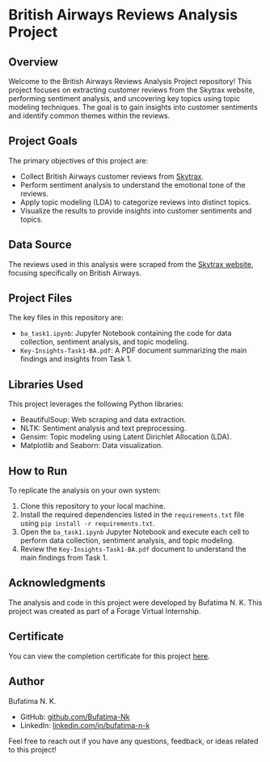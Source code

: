 # British Airways Reviews Analysis Project

## Overview

Welcome to the British Airways Reviews Analysis Project repository! This project focuses on extracting customer reviews from the Skytrax website, performing sentiment analysis, and uncovering key topics using topic modeling techniques. The goal is to gain insights into customer sentiments and identify common themes within the reviews.

## Project Goals

The primary objectives of this project are:

- Collect British Airways customer reviews from [Skytrax](https://www.airlinequality.com).
- Perform sentiment analysis to understand the emotional tone of the reviews.
- Apply topic modeling (LDA) to categorize reviews into distinct topics.
- Visualize the results to provide insights into customer sentiments and topics.

## Data Source

The reviews used in this analysis were scraped from the [Skytrax website](https://www.airlinequality.com), focusing specifically on British Airways.

## Project Files

The key files in this repository are:

- `ba_task1.ipynb`: Jupyter Notebook containing the code for data collection, sentiment analysis, and topic modeling.
- `Key-Insights-Task1-BA.pdf`: A PDF document summarizing the main findings and insights from Task 1.

## Libraries Used

This project leverages the following Python libraries:

- BeautifulSoup: Web scraping and data extraction.
- NLTK: Sentiment analysis and text preprocessing.
- Gensim: Topic modeling using Latent Dirichlet Allocation (LDA).
- Matplotlib and Seaborn: Data visualization.

## How to Run

To replicate the analysis on your own system:

1. Clone this repository to your local machine.
2. Install the required dependencies listed in the `requirements.txt` file using `pip install -r requirements.txt`.
3. Open the `ba_task1.ipynb` Jupyter Notebook and execute each cell to perform data collection, sentiment analysis, and topic modeling.
4. Review the `Key-Insights-Task1-BA.pdf` document to understand the main findings from Task 1.

## Acknowledgments

The analysis and code in this project were developed by Bufatima N. K. This project was created as part of a Forage Virtual Internship.

## Certificate

You can view the completion certificate for this project [here](https://drive.google.com/file/d/1POlhEPHmYFZ3m1dy-NIKrclqnjvBKunQ/view?usp=drive_link).

## Author

Bufatima N. K.

- GitHub: [github.com/Bufatima-Nk](https://github.com/Bufatima-Nk)
- LinkedIn: [linkedin.com/in/bufatima-n-k](https://www.linkedin.com/in/bufatima-n-k/)

Feel free to reach out if you have any questions, feedback, or ideas related to this project!
